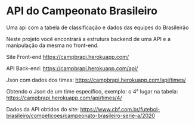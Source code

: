 # API do Campeonato Brasileiro
Uma api com a tabela de classificação e dados das equipes do Brasileirão

Neste projeto você encontrará a estrutura backend de uma API e a manipulação da mesma no front-end.

Site Front-end
https://campbrapi.herokuapp.com/

API Back-end:
https://campbrapi.herokuapp.com/api/

Json com dados dos times:
https://campbrapi.herokuapp.com/api/times/

Obtendo o Json de um time específico, exemplo: o 4° lugar na tabela:
https://campbrapi.herokuapp.com/api/times/4/


Dados da API obtidos do site: https://www.cbf.com.br/futebol-brasileiro/competicoes/campeonato-brasileiro-serie-a/2020

